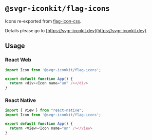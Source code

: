 # `@svgr-iconkit/flag-icons`

Icons re-exported from [flag-icon-css](https://flagicons.lipis.dev/).

Details please go to [https://svgr-iconkit.dev](https://svgr-iconkit.dev).

## Usage

### React Web

```javascript
import Icon from '@svgr-iconkit/flag-icons';

export default function App() {
  return <div><Icon name="un" /></div>
}

```

### React Native

```javascript
import { View } from "react-native";
import Icon from '@svgr-iconkit/flag-icons';

export default function App() {
  return <View><Icon name="un" /></View>
}

```
